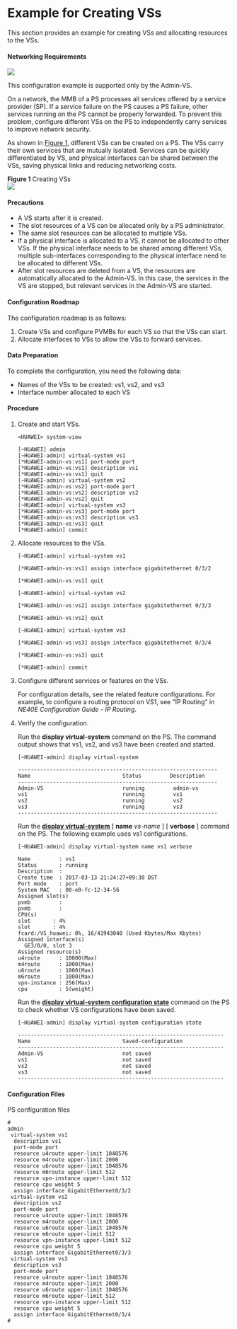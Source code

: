 Example for Creating VSs
========================

This section provides an example for creating VSs and allocating resources to the VSs.

#### Networking Requirements

![](../../../../public_sys-resources/note_3.0-en-us.png) 

This configuration example is supported only by the Admin-VS.

On a network, the MMB of a PS processes all services offered by a service provider (SP). If a service failure on the PS causes a PS failure, other services running on the PS cannot be properly forwarded. To prevent this problem, configure different VSs on the PS to independently carry services to improve network security.

As shown in [Figure 1](#EN-US_TASK_0172360324__fig_dc_vrp_vs_cfg_000901), different VSs can be created on a PS. The VSs carry their own services that are mutually isolated. Services can be quickly differentiated by VS, and physical interfaces can be shared between the VSs, saving physical links and reducing networking costs.

**Figure 1** Creating VSs  
![](images/fig_dc_vrp_vs_cfg_000901.png)  


#### Precautions

* A VS starts after it is created.
* The slot resources of a VS can be allocated only by a PS administrator.
* The same slot resources can be allocated to multiple VSs.
* If a physical interface is allocated to a VS, it cannot be allocated to other VSs. If the physical interface needs to be shared among different VSs, multiple sub-interfaces corresponding to the physical interface need to be allocated to different VSs.
* After slot resources are deleted from a VS, the resources are automatically allocated to the Admin-VS. In this case, the services in the VS are stopped, but relevant services in the Admin-VS are started.

#### Configuration Roadmap

The configuration roadmap is as follows:

1. Create VSs and configure PVMBs for each VS so that the VSs can start.
2. Allocate interfaces to VSs to allow the VSs to forward services.

#### Data Preparation

To complete the configuration, you need the following data:

* Names of the VSs to be created: vs1, vs2, and vs3
* Interface number allocated to each VS

#### Procedure

1. Create and start VSs.
   
   
   ```
   <HUAWEI> system-view
   ```
   ```
   [~HUAWEI] admin
   [~HUAWEI-admin] virtual-system vs1
   [*HUAWEI-admin-vs:vs1] port-mode port
   [*HUAWEI-admin-vs:vs1] description vs1
   [*HUAWEI-admin-vs:vs1] quit
   [~HUAWEI-admin] virtual-system vs2
   [*HUAWEI-admin-vs:vs2] port-mode port
   [*HUAWEI-admin-vs:vs2] description vs2
   [*HUAWEI-admin-vs:vs2] quit
   [~HUAWEI-admin] virtual-system vs3
   [*HUAWEI-admin-vs:vs3] port-mode port
   [*HUAWEI-admin-vs:vs3] description vs3
   [*HUAWEI-admin-vs:vs3] quit
   [*HUAWEI-admin] commit
   ```
2. Allocate resources to the VSs.
   
   
   ```
   [~HUAWEI-admin] virtual-system vs1
   ```
   ```
   [*HUAWEI-admin-vs:vs1] assign interface gigabitethernet 0/3/2
   ```
   ```
   [*HUAWEI-admin-vs:vs1] quit
   ```
   ```
   [~HUAWEI-admin] virtual-system vs2
   ```
   ```
   [*HUAWEI-admin-vs:vs2] assign interface gigabitethernet 0/3/3
   ```
   ```
   [*HUAWEI-admin-vs:vs2] quit
   ```
   ```
   [~HUAWEI-admin] virtual-system vs3
   ```
   ```
   [*HUAWEI-admin-vs:vs3] assign interface gigabitethernet 0/3/4
   ```
   ```
   [*HUAWEI-admin-vs:vs3] quit
   ```
   ```
   [*HUAWEI-admin] commit
   ```
3. Configure different services or features on the VSs.
   
   
   
   For configuration details, see the related feature configurations. For example, to configure a routing protocol on VS1, see "IP Routing" in *NE40E Configuration Guide - IP Routing*.
4. Verify the configuration.
   
   
   
   Run the **display virtual-system** command on the PS. The command output shows that vs1, vs2, and vs3 have been created and started.
   
   ```
   [~HUAWEI-admin] display virtual-system
   ```
   ```
   ---------------------------------------------------------------
   Name                             Status         Description
   ---------------------------------------------------------------
   Admin-VS                         running         admin-vs
   vs1                              running         vs1
   vs2                              running         vs2
   vs3                              running         vs3
   ---------------------------------------------------------------  
   ```
   
   Run the [**display virtual-system**](cmdqueryname=display+virtual-system) [ **name** *vs-name* ] [ **verbose** ] command on the PS. The following example uses vs1 configurations.
   
   ```
   [~HUAWEI-admin] display virtual-system name vs1 verbose
   ```
   ```
   Name         : vs1
   Status       : running
   Description  :
   Create time  : 2017-03-13 21:24:27+09:30 DST
   Port mode    : port
   System MAC   : 00-e0-fc-12-34-56
   Assigned slot(s)
   pvmb         : 
   pvmb         : 
   CPU(s)
   slot       : 4%
   slot       : 4%
   fcard:/VS_huawei: 0%, 16/41943040 (Used Kbytes/Max Kbytes)
   Assigned interface(s)
     GE3/0/0, slot 3
   Assigned resource(s)
   u4route      : 10000(Max)
   m4route      : 1000(Max)
   u6route      : 1000(Max)
   m6route      : 1000(Max)
   vpn-instance : 256(Max)
   cpu          : 5(weight)
   ```
   Run the [**display virtual-system configuration state**](cmdqueryname=display+virtual-system+configuration+state) command on the PS to check whether VS configurations have been saved.
   ```
   [~HUAWEI-admin] display virtual-system configuration state
   ```
   ```
   -----------------------------------------------------------------
   Name                             Saved-configuration             
   -----------------------------------------------------------------
   Admin-VS                         not saved                       
   vs1                              not saved                       
   vs2                              not saved                       
   vs3                              not saved                       
   -----------------------------------------------------------------
   ```

#### Configuration Files

PS configuration files

```
#
admin
 virtual-system vs1
  description vs1
  port-mode port
  resource u4route upper-limit 1048576
  resource m4route upper-limit 2000
  resource u6route upper-limit 1048576 
  resource m6route upper-limit 512 
  resource vpn-instance upper-limit 512
  resource cpu weight 5 
  assign interface GigabitEthernet0/3/2
 virtual-system vs2
  description vs2
  port-mode port
  resource u4route upper-limit 1048576
  resource m4route upper-limit 2000
  resource u6route upper-limit 1048576 
  resource m6route upper-limit 512 
  resource vpn-instance upper-limit 512
  resource cpu weight 5 
  assign interface GigabitEthernet0/3/3
 virtual-system vs3
  description vs3
  port-mode port
  resource u4route upper-limit 1048576
  resource m4route upper-limit 2000
  resource u6route upper-limit 1048576 
  resource m6route upper-limit 512 
  resource vpn-instance upper-limit 512
  resource cpu weight 5 
  assign interface GigabitEthernet0/3/4
#
```